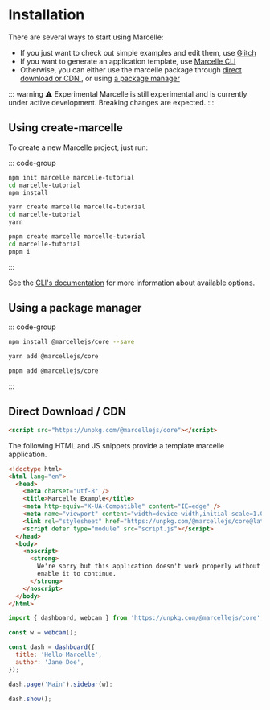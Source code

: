 # Installation

There are several ways to start using Marcelle:

- If you just want to check out simple examples and edit them, use [Glitch](https://glitch.com/@marcelle.crew/marcelle-examples)
- If you want to generate an application template, use [Marcelle CLI](#using-marcelle-cli)
- Otherwise, you can either use the marcelle package through [direct download or CDN ](#direct-download-cdn), or using [a package manager](#using-a-package-manager)

::: warning ⚠️ Experimental
Marcelle is still experimental and is currently under active development. Breaking changes are expected.
:::

## Using create-marcelle

To create a new Marcelle project, just run:

::: code-group

```bash [npm]
npm init marcelle marcelle-tutorial
cd marcelle-tutorial
npm install
```

```bash [yarn]
yarn create marcelle marcelle-tutorial
cd marcelle-tutorial
yarn
```

```bash [pnpm]
pnpm create marcelle marcelle-tutorial
cd marcelle-tutorial
pnpm i
```

:::

See the [CLI's documentation](/cli.html) for more information about available options.

## Using a package manager

::: code-group

```bash [npm]
npm install @marcellejs/core --save
```

```bash [yarn]
yarn add @marcellejs/core
```

```bash [pnpm]
pnpm add @marcellejs/core
```

:::

## Direct Download / CDN

```html
<script src="https://unpkg.com/@marcellejs/core"></script>
```

The following HTML and JS snippets provide a template marcelle application.

```html
<!doctype html>
<html lang="en">
  <head>
    <meta charset="utf-8" />
    <title>Marcelle Example</title>
    <meta http-equiv="X-UA-Compatible" content="IE=edge" />
    <meta name="viewport" content="width=device-width,initial-scale=1.0" />
    <link rel="stylesheet" href="https://unpkg.com/@marcellejs/core@latest/dist/marcelle.css" />
    <script defer type="module" src="script.js"></script>
  </head>
  <body>
    <noscript>
      <strong>
        We're sorry but this application doesn't work properly without JavaScript enabled. Please
        enable it to continue.
      </strong>
    </noscript>
  </body>
</html>
```

```js
import { dashboard, webcam } from 'https://unpkg.com/@marcellejs/core';

const w = webcam();

const dash = dashboard({
  title: 'Hello Marcelle',
  author: 'Jane Doe',
});

dash.page('Main').sidebar(w);

dash.show();
```
